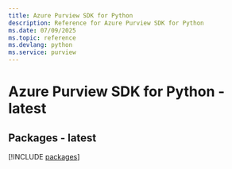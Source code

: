 ```yaml
---
title: Azure Purview SDK for Python
description: Reference for Azure Purview SDK for Python
ms.date: 07/09/2025
ms.topic: reference
ms.devlang: python
ms.service: purview
---
```

# Azure Purview SDK for Python - latest
## Packages - latest
[!INCLUDE [packages](purview-index.md)]